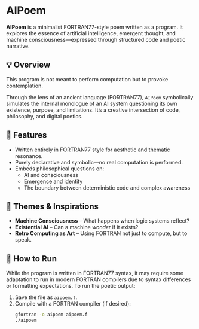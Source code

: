# AIPoem

**AIPoem** is a minimalist FORTRAN77-style poem written as a program. It explores the essence of artificial intelligence, emergent thought, and machine consciousness—expressed through structured code and poetic narrative.

## 💡 Overview

This program is not meant to perform computation but to provoke contemplation.

Through the lens of an ancient language (FORTRAN77), `AIPoem` symbolically simulates the internal monologue of an AI system questioning its own existence, purpose, and limitations. It’s a creative intersection of code, philosophy, and digital poetics.

## 📜 Features

- Written entirely in FORTRAN77 style for aesthetic and thematic resonance.
- Purely declarative and symbolic—no real computation is performed.
- Embeds philosophical questions on:
  - AI and consciousness
  - Emergence and identity
  - The boundary between deterministic code and complex awareness

## 🧠 Themes & Inspirations

- **Machine Consciousness** – What happens when logic systems reflect?
- **Existential AI** – Can a machine *wonder* if it exists?
- **Retro Computing as Art** – Using FORTRAN not just to compute, but to speak.

## 🚀 How to Run

While the program is written in FORTRAN77 syntax, it may require some adaptation to run in modern FORTRAN compilers due to syntax differences or formatting expectations. To run the poetic output:

1. Save the file as `aipoem.f`.
2. Compile with a FORTRAN compiler (if desired):
   ```bash
   gfortran -o aipoem aipoem.f
   ./aipoem
